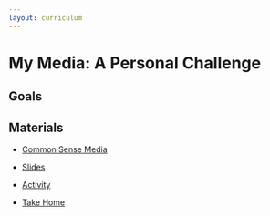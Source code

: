 ```yaml
---
layout: curriculum
---
```


# My Media: A Personal Challenge

## Goals



## Materials

* [Common Sense Media](https://www.commonsense.org/education/digital-citizenship/lesson/my-media-use-a-personal-challenge)

* [Slides]()

* [Activity]()

* [Take Home]()


